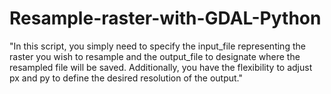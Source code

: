 # Resample-raster-with-GDAL-Python
"In this script, you simply need to specify the input_file representing the raster you wish to resample and the output_file to designate where the resampled file will be saved. Additionally, you have the flexibility to adjust px and py to define the desired resolution of the output."

